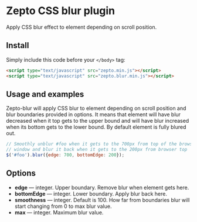 # Zepto CSS blur plugin

Apply CSS blur effect to element depending on scroll position.

## Install

Simply include this code before your ```</body>``` tag:
```html
<script type="text/javascript" src="zepto.min.js"></script>
<script type="text/javascript" src="zepto.blur.min.js"></script>
```

## Usage and examples

Zepto-blur will apply CSS blur to element depending on scroll position and blur boundaries provided in options. It means that element will have blur decreased when it top gets to the upper bound and will have blur increased when its bottom gets to the lower bound. By default element is fully blured out.

```javascript
// Smoothly unblur #foo when it gets to the 700px from top of the browser
// window and blur it back when it gets to the 200px from browser top
$('#foo').blur({edge: 700, bottomEdge: 200});
```

## Options

* **edge** — integer. Upper boundary. Remove blur when element gets here.
* **bottomEdge** — integer. Lower boundary. Apply blur back here.
* **smoothness** — integer. Default is 100. How far from boundaries blur will start changing from 0 to max blur value.
* **max** — integer. Maximum blur value.